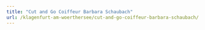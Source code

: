 ```yaml
---
title: "Cut and Go Coiffeur Barbara Schaubach"
url: /klagenfurt-am-woerthersee/cut-and-go-coiffeur-barbara-schaubach/
---
```

